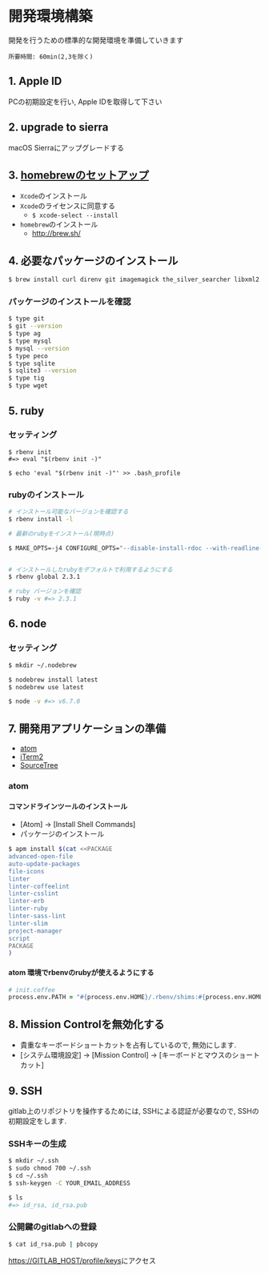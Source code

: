 開発環境構築
==
開発を行うための標準的な開発環境を準備していきます

    所要時間: 60min(2,3を除く)

## 1. Apple ID
PCの初期設定を行い, Apple IDを取得して下さい

## 2. upgrade to sierra
macOS Sierraにアップグレードする

## 3. [homebrewのセットアップ]( https://blog.ymyzk.com/2015/10/os-x-el-capitan-homebrew/https://blog.ymyzk.com/2015/10/os-x-el-capitan-homebrew/)

<!--
+ `/usr/local`ディレクトリを作成する
```sh
$ sudo mkdir /usr/local && sudo chflags norestricted /usr/local && sudo chown -R $(whoami):admin /usr/local
```
-->

+ `Xcode`のインストール
+ `Xcode`のライセンスに同意する
  + `$ xcode-select --install`
+ `homebrew`のインストール
  + http://brew.sh/

## 4. 必要なパッケージのインストール
```sh
$ brew install curl direnv git imagemagick the_silver_searcher libxml2 libxslt mysql nodebrew openssl peco rbenv readline ruby-build sqlite tig wget
```

### パッケージのインストールを確認
```sh
$ type git
$ git --version
$ type ag
$ type mysql
$ mysql --version
$ type peco
$ type sqlite
$ sqlite3 --version
$ type tig
$ type wget
```

## 5. ruby

### セッティング
```
$ rbenv init
#=> eval "$(rbenv init -)"

$ echo 'eval "$(rbenv init -)"' >> .bash_profile
```

### rubyのインストール
```sh
# インストール可能なバージョンを確認する
$ rbenv install -l

# 最新のrubyをインストール(現時点)

$ MAKE_OPTS=-j4 CONFIGURE_OPTS="--disable-install-rdoc --with-readline-dir=$(brew --prefix readline) --with-iconv-dir=/usr/lib" rbenv install 2.3.1


# インストールしたrubyをデフォルトで利用するようにする
$ rbenv global 2.3.1

# ruby バージョンを確認
$ ruby -v #=> 2.3.1
```

## 6. node

### セッティング
```sh
$ mkdir ~/.nodebrew

$ nodebrew install latest
$ nodebrew use latest

$ node -v #=> v6.7.0
```

## 7. 開発用アプリケーションの準備

+ [atom](https://atom.io/)
+ [iTerm2](https://www.iterm2.com/index.html)
+ [SourceTree](https://ja.atlassian.com/software/sourcetree)

### atom

#### コマンドラインツールのインストール
+ [Atom] -> [Install Shell Commands]
+ パッケージのインストール
```sh
$ apm install $(cat <<PACKAGE
advanced-open-file
auto-update-packages
file-icons
linter
linter-coffeelint
linter-csslint
linter-erb
linter-ruby
linter-sass-lint
linter-slim
project-manager
script
PACKAGE
)
```

#### atom 環境でrbenvのrubyが使えるようにする
```coffee
# init.coffee
process.env.PATH = "#{process.env.HOME}/.rbenv/shims:#{process.env.HOME}/.rbenv/bin:#{process.env.PATH}"
```

## 8. Mission Controlを無効化する
+ 貴重なキーボードショートカットを占有しているので, 無効にします.
+ [システム環境設定] -> [Mission Control] -> [キーボードとマウスのショートカット]

## 9. SSH
gitlab上のリポジトリを操作するためには, SSHによる認証が必要なので, SSHの初期設定をします.

### SSHキーの生成
```sh
$ mkdir ~/.ssh
$ sudo chmod 700 ~/.ssh
$ cd ~/.ssh
$ ssh-keygen -C YOUR_EMAIL_ADDRESS

$ ls
#=> id_rsa, id_rsa.pub
```
### 公開鍵のgitlabへの登録
```sh
$ cat id_rsa.pub | pbcopy
```
<https://GITLAB_HOST/profile/keys>にアクセス
